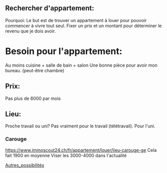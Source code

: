 ## Rechercher d'appartement:
Pourquoi:
Le but est de trouver un appartement à louer pour pouvoir commencer à vivre tout seul. Fixer un prix et un montant pour déterminer le revenu que je dois avoir.

# Besoin pour l'appartement:
Au moins cuisine + salle de bain + salon
Une bonne pièce pour avoir mon bureau. (peut-être chambre)


## Prix:
Pas plus de 6000 par mois

## Lieu:
Proche travail ou uni? Pas vraiment pour le travail (télétravail).
Pour l'uni.

### Carouge
https://www.immoscout24.ch/fr/appartement/louer/lieu-carouge-ge
Cela fait 1900 en moyenne
Viser les 3000-4000 dans l'actualité

[Autres_possibilités](Autres_possibilités)

